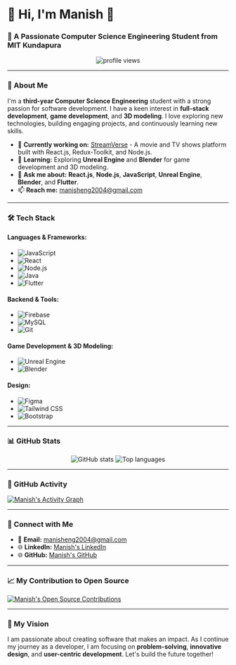 # 💫 Hi, I'm Manish 👋

### 🚀 A Passionate Computer Science Engineering Student from MIT Kundapura

<p align="center">
  <img src="https://komarev.com/ghpvc/?username=manisheng2004&label=Profile%20views&color=0e75b6&style=flat" alt="profile views"/>
</p>

---

### 🌟 About Me

I'm a **third-year Computer Science Engineering** student with a strong passion for software development. I have a keen interest in **full-stack development**, **game development**, and **3D modeling**. I love exploring new technologies, building engaging projects, and continuously learning new skills.

- 🔭 **Currently working on:** [StreamVerse](https://github.com/yourusername/StreamVerse) - A movie and TV shows platform built with React.js, Redux-Toolkit, and Node.js.
- 🌱 **Learning:** Exploring **Unreal Engine** and **Blender** for game development and 3D modeling.
- 💬 **Ask me about:** **React.js**, **Node.js**, **JavaScript**, **Unreal Engine**, **Blender**, and **Flutter**.
- 📫 **Reach me:** [manisheng2004@gmail.com](mailto:manisheng2004@gmail.com)

---

### 🛠️ Tech Stack

#### **Languages & Frameworks:**
- ![JavaScript](https://img.shields.io/badge/JavaScript-F7DF1E?style=flat&logo=javascript&logoColor=black)
- ![React](https://img.shields.io/badge/React-61DAFB?style=flat&logo=react&logoColor=black)
- ![Node.js](https://img.shields.io/badge/Node.js-339933?style=flat&logo=node.js&logoColor=white)
- ![Java](https://img.shields.io/badge/Java-007396?style=flat&logo=java&logoColor=white)
- ![Flutter](https://img.shields.io/badge/Flutter-02569B?style=flat&logo=flutter&logoColor=white)

#### **Backend & Tools:**
- ![Firebase](https://img.shields.io/badge/Firebase-FFCA28?style=flat&logo=firebase&logoColor=black)
- ![MySQL](https://img.shields.io/badge/MySQL-4479A1?style=flat&logo=mysql&logoColor=white)
- ![Git](https://img.shields.io/badge/Git-F05032?style=flat&logo=git&logoColor=white)

#### **Game Development & 3D Modeling:**
- ![Unreal Engine](https://img.shields.io/badge/Unreal%20Engine-313131?style=flat&logo=unreal-engine&logoColor=white)
- ![Blender](https://img.shields.io/badge/Blender-F5792A?style=flat&logo=blender&logoColor=white)

#### **Design:**
- ![Figma](https://img.shields.io/badge/Figma-F24E1E?style=flat&logo=figma&logoColor=white)
- ![Tailwind CSS](https://img.shields.io/badge/Tailwind%20CSS-38B2AC?style=flat&logo=tailwind-css&logoColor=white)
- ![Bootstrap](https://img.shields.io/badge/Bootstrap-7952B3?style=flat&logo=bootstrap&logoColor=white)

---

### 📊 GitHub Stats

<div align="center">
  <img src="https://github-readme-stats.vercel.app/api?username=manisheng2004&show_icons=true&count_private=true&hide=prs&theme=radical" alt="GitHub stats" />
  <img src="https://github-readme-stats.vercel.app/api/top-langs/?username=manisheng2004&layout=compact&theme=radical" alt="Top languages" />
</div>

---

### 🚀 GitHub Activity

[![Manish's Activity Graph](https://activity-graph.herokuapp.com/graph?username=manisheng2004&bg_color=ffffff&color=0084ff&line=0084ff&point=00c7ff&area=true)](https://github.com/manisheng2004)

---

### 💼 Connect with Me

- 📧 **Email:** [manisheng2004@gmail.com](mailto:manisheng2004@gmail.com)
- 🌐 **LinkedIn:** [Manish's LinkedIn](https://www.linkedin.com/in/your-profile-link)
- 🌐 **GitHub:** [Manish's GitHub](https://github.com/manisheng2004)

---

### 📈 My Contribution to Open Source

[![Manish's Open Source Contributions](https://github.com/manisheng2004/manisheng2004/blob/main/assets/github-contributions.svg)](https://github.com/manisheng2004)

---

### 🎯 My Vision

I am passionate about creating software that makes an impact. As I continue my journey as a developer, I am focusing on **problem-solving**, **innovative design**, and **user-centric development**. Let's build the future together!
